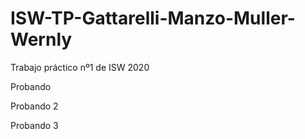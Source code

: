 # ISW-TP-Gattarelli-Manzo-Muller-Wernly

Trabajo práctico nº1 de ISW 2020

Probando

Probando 2

Probando 3
